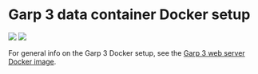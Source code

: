 # Garp 3 data container Docker setup
[![](https://images.microbadger.com/badges/version/grrrnl/garp3-data.svg)](http://microbadger.com/images/grrrnl/garp3-data)
[![](https://images.microbadger.com/badges/image/grrrnl/garp3-data.svg)](http://microbadger.com/images/grrrnl/garp3-data)

For general info on the Garp 3 Docker setup, see the
[Garp 3 web server Docker image](https://github.com/grrr-amsterdam/garp3-httpd-docker).
